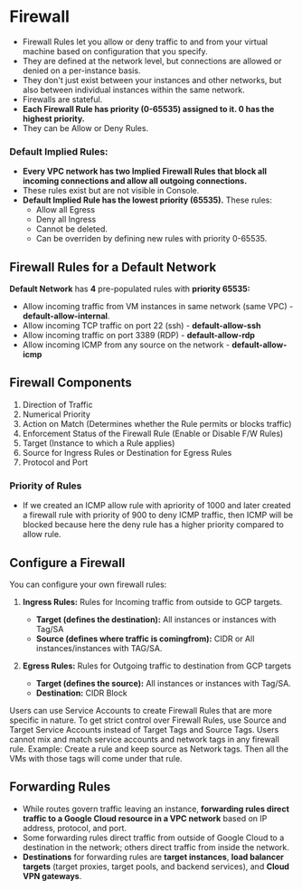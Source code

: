 # Firewall
- Firewall Rules let you allow or deny traffic to and from your virtual machine based on configuration that you specify.
- They are defined at the network level, but connections are allowed or denied on a per-instance basis.
- They don't just exist between your instances and other networks, but also between individual instances within the same network.
- Firewalls are stateful.
- **Each Firewall Rule has priority (0-65535) assigned to it. 0 has the highest priority.**
- They can be Allow or Deny Rules.
  
### Default Implied Rules:
- **Every VPC network has two Implied Firewall Rules that block all incoming connections and allow all outgoing connections.**
- These rules exist but are not visible in Console.
- **Default Implied Rule has the lowest priority (65535).** These rules:
  - Allow all Egress
  - Deny all Ingress
  - Cannot be deleted.
  - Can be overriden by defining new rules with priority 0-65535.
 
## Firewall Rules for a Default Network
**Default Network** has **4** pre-populated rules with **priority 65535:**
  - Allow incoming traffic from VM instances in same network (same VPC) - **default-allow-internal**.
  - Allow incoming TCP traffic on port 22 (ssh) - **default-allow-ssh**
  - Allow incoming traffic on port 3389 (RDP) - **default-allow-rdp**
  - Allow incoming ICMP from any source on the network - **default-allow-icmp**

## Firewall Components
1. Direction of Traffic
2. Numerical Priority
3. Action on Match (Determines whether the Rule permits or blocks traffic)
4. Enforcement Status of the Firewall Rule (Enable or Disable F/W Rules)
5. Target (Instance to which a Rule applies)
6. Source for Ingress Rules or Destination for Egress Rules
7. Protocol and Port
   
### Priority of Rules
- If we created an ICMP allow rule with apriority of 1000 and later created a firewall rule with priority of 900 to deny ICMP traffic, then ICMP will be blocked because here the deny rule has a higher priority compared to allow rule.

## Configure a Firewall
You can configure your own firewall rules:
1. **Ingress Rules:** Rules for Incoming traffic from outside to GCP targets.
   - **Target (defines the destination):** All instances or instances with Tag/SA
   - **Source (defines where traffic is comingfrom):** CIDR or All instances/instances with TAG/SA.
      
2. **Egress Rules:** Rules for Outgoing traffic to destination from GCP targets
   - **Target (defines the source):** All instances or instances with Tag/SA.
   - **Destination:** CIDR Block
 
Users can use Service Accounts to create Firewall Rules that are more specific in nature. To get strict control over Firewall Rules, use Source and Target Service Accounts instead of Target Tags and Source Tags. Users cannot mix and match service accounts and network tags in any firewall rule. Example: Create a rule and keep source as Network tags. Then all the VMs with those tags will come under that rule.

## Forwarding Rules
- While routes govern traffic leaving an instance, **forwarding rules direct traffic to a Google Cloud resource in a VPC network** based on IP address, protocol, and port.
- Some forwarding rules direct traffic from outside of Google Cloud to a destination in the network; others direct traffic from inside the network.
- **Destinations** for forwarding rules are **target instances**, **load balancer targets** (target proxies, target pools, and backend services), and **Cloud VPN gateways**.
